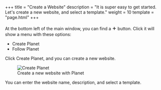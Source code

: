 +++
title = "Create a Website"
description = "It is super easy to get started. Let's create a new website, and select a template."
weight = 10
template = "page.html"
+++

At the bottom left of the main window, you can find a <span style="font-size: 1.5em">+</span> button. Click it will show a menu with these options:

- Create Planet
- Follow Planet

Click Create Planet, and you can create a new website.

<figure>
  <img src="../../assets/screenshots/create-planet.png" alt="Create Planet" class="screenshot" />
  <figcaption>Create a new website with Planet</figcaption>
</figure>

You can enter the website name, description, and select a template.